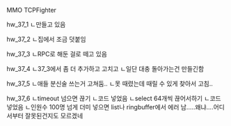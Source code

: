 MMO TCPFighter

hw_37_1
ㄴ만들고 있음

hw_37_2
ㄴ집에서 조금 덧붙임

hw_37_3
ㄴRPC로 해둔 걸로 떼고 있음

hw_37_4
ㄴ37_3에서 좀 더 추가하고 고치고
 ㄴ일단 대충 돌아가는건 만들긴함

hw_37_5
ㄴ애들 분신술 쓰는거 고쳐둠..
ㄴ못 때렸는데 때릴 수 있게 찾아서 고침..

hw_37_6
ㄴtimeout 넘으면 끊기
 ㄴ코드 넣었음
ㄴselect 64개씩 끊어서하기
 ㄴ코드 넣었음
ㄴ인원수 100명 넘게 더미 넣으면 list나 ringbuffer에서 에러 남.....왜냐....어디서부터 잘못된건지도 모르겠네
